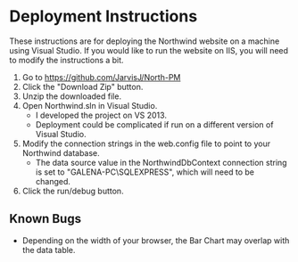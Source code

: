 Deployment Instructions
====================

These instructions are for deploying the Northwind website on a machine using Visual Studio. If you would like to run the website on IIS, you will need to modify the instructions a bit.

1. Go to https://github.com/JarvisJ/North-PM
2. Click the "Download Zip" button.
3. Unzip the downloaded file.
4. Open Northwind.sln in Visual Studio.
	+ I developed the project on VS 2013. 
	+ Deployment could be complicated if run on a different version of Visual Studio.
5. Modify the connection strings in the web.config file to point to your Northwind database.
	+ The data source value in the NorthwindDbContext connection string is set to "GALENA-PC\SQLEXPRESS", which will need to be changed.
6. Click the run/debug button.

Known Bugs
---------------------

* Depending on the width of your browser, the Bar Chart may overlap with the data table.